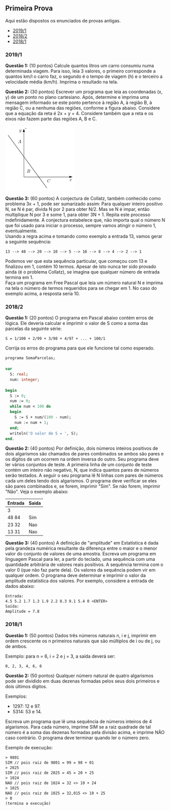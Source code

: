 ## Primeira Prova

Aqui estão dispostos os enunciados de provas antigas.

* [2019/1](#2019/1)
* [2018/2](#2018/2)
* [2018/1](#2018/1)

### 2019/1

<b>Questão 1:</b> (10  pontos)  Calcule  quantos  litros  um  carro  consumiu  numa  determinada viagem.  Para isso, leia 3 valores, o primeiro corresponde a quantos km/l o carro faz, o segundo é o tempo de viagem (h) e o terceiro a velocidade média (km/h).  Imprima o resultado na tela.

<b>Questão 2:</b> (30 pontos) Escrever um programa que leia as coordenadas (x, y) de um ponto no plano cartesiano. Após, determine e imprima uma mensagem informado se este ponto pertence à região A, à região B, à região C, ou a nenhuma das regiões, conforme a figura abaixo. Considere que a equação da reta é 2x + y = 4. Considere também que a reta e os eixos não fazem parte das regiões A, B e C.

![imagem](2019-1-questao2.png)

<b>Questão 3:</b> (60 pontos) A conjectura de Collatz, também conhecido como problema 3x + 1, pode ser sumarizado assim: Para qualquer inteiro positivo N, se N é par, divida N por 2 para obter N/2. Mas se N é impar, então multiplique N por 3 e some 1, para obter 3N + 1. Repita este processo indefinidamente. A conjectura estabelece que, não importa qual o número N que foi usado para iniciar o processo, sempre vamos atingir o número 1, eventualmente.<br>
  Usando a regra acima e tomando como exemplo a entrada 13, vamos gerar a seguinte sequência: 
```
13 --> 40 --> 20 --> 10 --> 5 --> 16 --> 8 --> 4 --> 2 --> 1
```
  Podemos ver que esta sequência particular, que começou com 13 e finalizou em 1, contém 10 termos. Apesar de isto nunca ter sido provado ainda (é o problema Collatz), se imagina que qualquer número de entrada termina em 1.<br>
  Faça um programa em Free Pascal que leia um número natural N e imprima na tela o número de termos requeridos para se chegar em 1. No caso do exemplo acima, a resposta seria 10.

### 2018/2

<b>Questão 1:</b> (20  pontos) O programa em Pascal abaixo contém erros de lógica. Ele deveria calcular e imprimir o valor de S como a soma das parcelas da seguinte série:
```
S = 1/100 + 2/99 + 3/98 + 4/97 + ... + 100/1
```
Corrija os erros do programa para que ele funcione tal como esperado.
```Pascal
programa SomaParcelas;

var
  S: real;
  num: integer;

begin
  S := 0;
  num := 0;
  while num < 100 do
  begin
    S := S + num/(100 - num);
    num := num + 1;
  end;
  writeln('O valor de S = ', S);
end.
```

<b>Questão 2:</b> (40  pontos) Por definição, dois números inteiros positivos de dois algarismos são chamados de pares combinados se ambos são pares e os dígitos de um ocorrem na ordem inversa do outro. Seu programa deve ler vários conjuntos de teste. A primeira linha de um conjunto de teste contém um inteiro não negativo, N, que indica quantos pares de números serão testados. A seguir o seu programa lê N linhas com pares de números cada um deles tendo dois algarismos. O programa deve verificar se eles são pares combinados e, se forem, imprimir "Sim". Se não forem, imprimir "Nâo". Veja o exemplo abaixo:

|Entrada|Saida|
|-------|-----|
|3| |
|48 84|Sim|
|23 32|Nao|
|13 31|Nao|

<b>Questão 3:</b> (40  pontos) A definição de "amplitude" em Estatística é dada pela grandeza numérica resultante da diferença entre o maior e o menor valor do conjunto de valores de uma amostra. Escreva um programa em linguagem Pascal para ler, a partir do teclado, uma sequência com uma quantidade arbitrária de valores reais positivos. A sequência termina com o valor 0 (que não faz parte dela). Os valores da sequência podem vir em qualquer ordem. O programa deve determinar e imprimir o valor da amplitude estatística dos valores. Por exemplo, considere a entrada de dados abaixo:
```
Entrada:
4.5 5.2 1.7 1.3 1.9 2.2 8.3 9.1 5.4 0 <ENTER>
Saída:
Amplitude = 7.8
```

### 2018/1

<b>Questão 1:</b> (50  pontos) Dados três números naturais n, i e j, imprimir em ordem crescente os n primeiros naturais que são múltiplos de i ou de j, ou de ambos.

Exemplo: para n = 6, i = 2 e j = 3, a saída deverá ser:
```
0, 2, 3, 4, 6, 8
```

<b>Questão 2:</b> (50  pontos) Qualquer número natural de quatro algarismos pode ser dividido em duas dezenas formadas pelos seus dois primeiros e dois últimos dígitos.

Exemplos:
- 1297: 12 e 97.
- 5314: 53 e 14.

Escreva um programa que lê uma sequência de números inteiros de 4 algarismos. Para cada número, imprime SIM se a raiz quadrade de tal número é a soma das dezenas formadas pela divisão acima, e imprime NÃO caso contrário. O programa deve terminar quando ler o número zero.

Exemplo de execução:
```
> 9801
SIM // pois raiz de 9801 = 99 = 98 + 01
> 2025
SIM // pois raiz de 2025 = 45 = 20 + 25
> 1024
NAO // pois raiz de 1024 = 32 <> 10 + 24
> 1025 
NAO // pois raiz de 1025 = 32,015 <> 10 + 25
> 0
(termina a execução)
```

